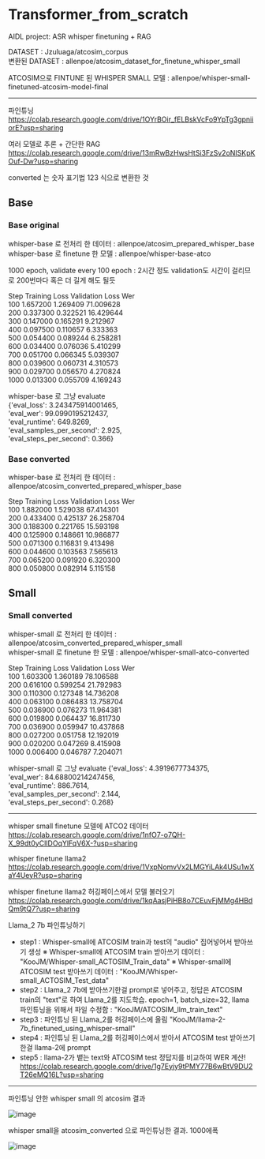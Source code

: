 # Transformer_from_scratch
AIDL project: ASR whisper finetuning + RAG    

DATASET : Jzuluaga/atcosim_corpus       
변환된 DATASET : allenpoe/atcosim_dataset_for_finetune_whisper_small     

ATCOSIM으로 FINTUNE 된 WHISPER SMALL 모델 : allenpoe/whisper-small-finetuned-atcosim-model-final    


----------------------------------


파인튜닝    
 https://colab.research.google.com/drive/1OYrBOir_fELBskVcFo9YpTg3gpniiorE?usp=sharing    

여러 모델로 추론 + 간단한 RAG    
 https://colab.research.google.com/drive/13mRwBzHwsHtSi3FzSv2oNISKpKOuf-Dw?usp=sharing

 converted 는 숫자 표기법 123 식으로 변환한 것

## Base   

### Base original

whisper-base 로 전처리 한 데이터 : allenpoe/atcosim_prepared_whisper_base    
whisper-base 로 finetune 한 모델 : allenpoe/whisper-base-atco        

1000 epoch, validate every 100 epoch : 2시간 정도
validation도 시간이 걸리므로 200번마다 혹은 더 길게 해도 될듯     

Step	Training Loss	Validation Loss	Wer    
100	1.657200	1.269409	71.009628    
200	0.337300	0.322521	16.429644    
300	0.147000	0.165291	9.212967    
400	0.097500	0.110657	6.333363    
500	0.054400	0.089244	6.258281    
600	0.034400	0.076036	5.410299    
700	0.051700	0.066345	5.039307    
800	0.039600	0.060731	4.310573    
900	0.029700	0.056570	4.270824    
1000	0.013300	0.055709	4.169243         

whisper-base 로 그냥 evaluate    
{'eval_loss': 3.243475914001465,    
 'eval_wer': 99.0990195212437,    
 'eval_runtime': 649.8269,    
 'eval_samples_per_second': 2.925,    
 'eval_steps_per_second': 0.366}        

 ### Base converted

whisper-base 로 전처리 한 데이터 : allenpoe/atcosim_converted_prepared_whisper_base    

 Step	Training Loss	Validation Loss	Wer    
100	1.882000	1.529038	67.414301    
200	0.433400	0.425137	26.258704    
300	0.188300	0.221765	15.593198    
400	0.125900	0.148661	10.986877    
500	0.071300	0.116831	9.413498    
600	0.044600	0.103563	7.565613    
700	0.065200	0.091920	6.320300    
800	0.050800	0.082914	5.115158    

 

 ## Small   

 ### Small converted

whisper-small 로 전처리 한 데이터 : allenpoe/atcosim_converted_prepared_whisper_small    
whisper-small 로 finetune 한 모델 : allenpoe/whisper-small-atco-converted

Step	Training Loss	Validation Loss	Wer    
100	1.603300	1.360189	78.106588    
200	0.616100	0.599254	21.792983    
300	0.110300	0.127348	14.736208    
400	0.063100	0.086483	13.758704    
500	0.036900	0.076273	11.964381    
600	0.019800	0.064437	16.811730    
700	0.036900	0.059947	10.437868    
800	0.027200	0.051758	12.192019    
900	0.020200	0.047269	8.415908    
1000	0.006400	0.046787	7.204071     
    
whisper-small 로 그냥 evaluate 
{'eval_loss': 4.3919677734375,     
 'eval_wer': 84.68800214247456,    
 'eval_runtime': 886.7614,    
 'eval_samples_per_second': 2.144,    
 'eval_steps_per_second': 0.268}    

------------------------

whisper small finetune 모델에 ATCO2 데이터     
https://colab.research.google.com/drive/1nfO7-o7QH-X_99dt0yClIDOqYlFqV6X-?usp=sharing     


whisper finetune llama2     
https://colab.research.google.com/drive/1VxpNomvVx2LMGYiLAk4USu1wXaY4UeyR?usp=sharing    

whisper finetune llama2 허깅페이스에서 모델 불러오기     
https://colab.research.google.com/drive/1kqAasjPiHB8o7CEuvFjMMg4HBdQm9tQ7?usp=sharing

Llama_2 7b 파인튜닝하기 
  - step1 : Whisper-small에 ATCOSIM train과 test의 "audio" 집어넣어서 받아쓰기 생성
          ※ Whisper-small에 ATCOSIM train 받아쓰기 데이터 : "KooJM/Whisper-small_ACTOSIM_Train_data"
          ※ Whisper-small에 ATCOSIM test 받아쓰기 데이터 : "KooJM/Whisper-small_ACTOSIM_Test_data"
  - step2 : Llama_2 7b에 받아쓰기한걸 prompt로 넣어주고, 정답은 ATCOSIM train의 "text"로 하여 Llama_2를 지도학습. epoch=1, batch_size=32, llama 파인튜닝을 위해서 파일 수정함 : "KooJM/ATCOSIM_llm_train_text"
  - step3 : 파인튜닝 된 Llama_2를 허깅페이스에 올림 "KooJM/llama-2-7b_finetuned_using_whisper-small"
  - step4 : 파인튜닝 된 Llama_2를 허깅페이스에서 받아서 ATCOSIM test 받아쓰기한걸 llama-2에 prompt
  - step5 : llama-2가 뱉는 text와 ATCOSIM test 정답지를 비교하여 WER 계산!
 https://colab.research.google.com/drive/1g7Eyjy9tPMY77B6wBtV9DU2T26eMQ16L?usp=sharing
-------------------------
파인튜닝 안한 whisper small 의 atcosim 결과    

![image](https://github.com/AIDL-final-project-2024-1st/Transformer_from_scratch/assets/93754352/4704e93e-11fa-42e4-b153-e876e3cc0d87)

whisper small을 atcosim_converted 으로 파인튜닝한 결과. 1000에폭

![image](https://github.com/AIDL-final-project-2024-1st/Transformer_from_scratch/assets/93754352/216cab57-9c05-4e86-8e39-30ac2daafaf9)


